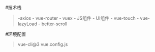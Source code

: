 #技术栈
>   -axios
    - vue-router
    - vuex
    - JS组件
    - UI组件
    - vue-touch
    - vue-lazyLoad
    - better-scroll

#环境配置
>vue-cli@3
vue.config.js